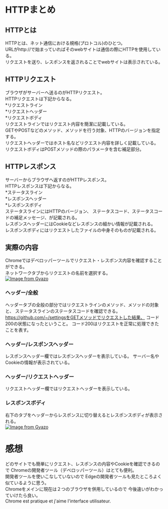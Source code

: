 # HTTPまとめ  

## HTTPとは  
HTTPとは、ネット通信における規格(プロトコル)のひとつ。  
URLがhttp://で始まっていればそのwebサイトは通信の際にHTTPを使用している。  
リクエストを送り、レスポンスを返されることでwebサイトは表示されている。  

## HTTPリクエスト 
ブラウザがサーバーへ送るのがHTTPリクエスト。  
HTTPリクエストは下記からなる。    
*リクエストライン  
*リクエストヘッダー  
*リクエストボディ  
リクエストラインではリクエスト内容を簡潔に記載している。  
GETやPOSTなどのメソッド、メソッドを行う対象、HTTPのバージョンを指定する。  
リクエストヘッダーではホスト名などリクエスト内容を詳しく記載している。  
リクエストボディはPOSTメソッドの際のパラメータを含む補足部分。  

## HTTPレスポンス  
サーバーからブラウザへ返すのがHTTPレスポンス。  
HTTPレスポンスは下記からなる。  
*ステータスライン  
*レスポンスヘッダー  
*レスポンスボディ  
ステータスラインにはHTTPのバージョン、
ステータスコード、ステータスコードの補足メッセージ、が記載される。  
レスポンスヘッダーにはCookieなどレスポンスの細かい情報が記載される。  
レスポンスボディにはリクエストしたファイルの中身そのものが記載される。  

## 実際の内容  
Chromeではデベロッパーツールでリクエスト・レスポンス内容を確認することができる。    
ネットワークタブからリクエストの名前を選択する。  
[![Image from Gyazo](https://i.gyazo.com/c3388d3ae7ba0227e5f888950a448407.png)](https://gyazo.com/c3388d3ae7ba0227e5f888950a448407)

### ヘッダー/全般  
ヘッダータブの全般の部分ではリクエストラインのメソッド、メソッドの対象と、
ステータスラインのステータスコードを確認できる。  
https://github.com/~/settingsをGETメソッドでリクエストした結果、
コード200の状態になったということ。
コード200はリクエストを正常に処理できたことを表す。

### ヘッダー/レスポンスヘッダー  
レスポンスヘッダー欄ではレスポンスヘッダーを表示している。 
サーバー名やCookieの情報が表示されている。  

### ヘッダー/リクエストヘッダー  
リクエストヘッダー欄ではリクエストヘッダーを表示している。  

### レスポンスボディ  
右下のタブをヘッダーからレスポンスに切り替えるとレスポンスボディが表示される。  
[![Image from Gyazo](https://i.gyazo.com/514e8fb09ea52d1cc56ade259e647396.png)](https://gyazo.com/514e8fb09ea52d1cc56ade259e647396)

# 感想  
どのサイトでも簡単にリクエスト、レスポンスの内容やCookieを確認できるので
Chromeの開発者ツール（デベロッパーツール）はとても便利。  
開発者ツールを使いこなしていないので
Edgeの開発者ツールも見たところよく似ているように思う。  
Chromeをメインに現在は２つのブラウザを併用しているので
今後違いがわかっていけたら良い。  
Chrome est pratique et j'aime l'interface utilisateur.  